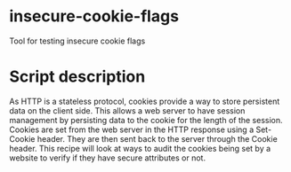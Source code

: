 # insecure-cookie-flags
Tool for testing insecure cookie flags
# Script description
As HTTP is a stateless protocol,
cookies provide a way to store persistent data on the client side. This allows a web server to
have session management by persisting data to the cookie for the length of the session.
Cookies are set from the web server in the HTTP response using a Set-Cookie header. They
are then sent back to the server through the Cookie header. This recipe will look at ways to
audit the cookies being set by a website to verify if they have secure attributes or not.

